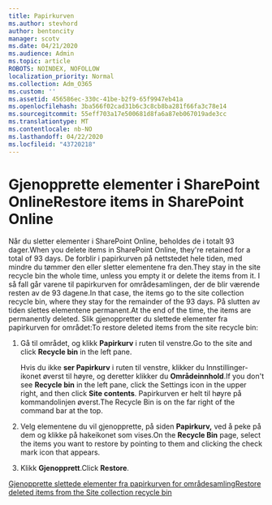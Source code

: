 ```yaml
---
title: Papirkurven
ms.author: stevhord
author: bentoncity
manager: scotv
ms.date: 04/21/2020
ms.audience: Admin
ms.topic: article
ROBOTS: NOINDEX, NOFOLLOW
localization_priority: Normal
ms.collection: Adm_O365
ms.custom: ''
ms.assetid: 456586ec-330c-41be-b2f9-65f9947eb41a
ms.openlocfilehash: 3ba566f02cad31b6c3c8cb8ba281f66fa3c78e14
ms.sourcegitcommit: 55eff703a17e500681d8fa6a87eb067019ade3cc
ms.translationtype: MT
ms.contentlocale: nb-NO
ms.lasthandoff: 04/22/2020
ms.locfileid: "43720218"
---
```

# <a name="restore-items-in-sharepoint-online"></a><span data-ttu-id="b2b88-102">Gjenopprette elementer i SharePoint Online</span><span class="sxs-lookup"><span data-stu-id="b2b88-102">Restore items in SharePoint Online</span></span>

<span data-ttu-id="b2b88-103">Når du sletter elementer i SharePoint Online, beholdes de i totalt 93 dager.</span><span class="sxs-lookup"><span data-stu-id="b2b88-103">When you delete items in SharePoint Online, they're retained for a total of 93 days.</span></span> <span data-ttu-id="b2b88-104">De forblir i papirkurven på nettstedet hele tiden, med mindre du tømmer den eller sletter elementene fra den.</span><span class="sxs-lookup"><span data-stu-id="b2b88-104">They stay in the site recycle bin the whole time, unless you empty it or delete the items from it.</span></span> <span data-ttu-id="b2b88-105">I så fall går varene til papirkurven for områdesamlingen, der de blir værende resten av de 93 dagene.</span><span class="sxs-lookup"><span data-stu-id="b2b88-105">In that case, the items go to the site collection recycle bin, where they stay for the remainder of the 93 days.</span></span> <span data-ttu-id="b2b88-106">På slutten av tiden slettes elementene permanent.</span><span class="sxs-lookup"><span data-stu-id="b2b88-106">At the end of the time, the items are permanently deleted.</span></span> <span data-ttu-id="b2b88-107">Slik gjenoppretter du slettede elementer fra papirkurven for området:</span><span class="sxs-lookup"><span data-stu-id="b2b88-107">To restore deleted items from the site recycle bin:</span></span>
  
1. <span data-ttu-id="b2b88-108">Gå til området, og klikk **Papirkurv** i ruten til venstre.</span><span class="sxs-lookup"><span data-stu-id="b2b88-108">Go to the site and click **Recycle bin** in the left pane.</span></span> 
    
    <span data-ttu-id="b2b88-109">Hvis du ikke **ser Papirkurv** i ruten til venstre, klikker du Innstillinger-ikonet øverst til høyre, og deretter klikker du **Områdeinnhold**.</span><span class="sxs-lookup"><span data-stu-id="b2b88-109">If you don't see **Recycle bin** in the left pane, click the Settings icon in the upper right, and then click **Site contents**.</span></span> <span data-ttu-id="b2b88-110">Papirkurven er helt til høyre på kommandolinjen øverst.</span><span class="sxs-lookup"><span data-stu-id="b2b88-110">The Recycle Bin is on the far right of the command bar at the top.</span></span>
    
2. <span data-ttu-id="b2b88-111">Velg elementene du vil gjenopprette, på siden **Papirkurv,** ved å peke på dem og klikke på hakeikonet som vises.</span><span class="sxs-lookup"><span data-stu-id="b2b88-111">On the **Recycle Bin** page, select the items you want to restore by pointing to them and clicking the check mark icon that appears.</span></span> 
    
3. <span data-ttu-id="b2b88-112">Klikk **Gjenopprett**.</span><span class="sxs-lookup"><span data-stu-id="b2b88-112">Click **Restore**.</span></span>
    
[<span data-ttu-id="b2b88-113">Gjenopprette slettede elementer fra papirkurven for områdesamling</span><span class="sxs-lookup"><span data-stu-id="b2b88-113">Restore deleted items from the Site collection recycle bin</span></span>](https://go.microsoft.com/fwlink/?linkid=866439)
  

